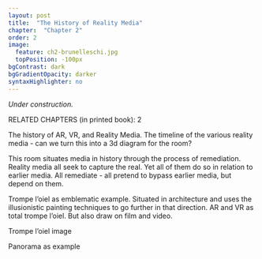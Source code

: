 ```yaml
---
layout: post
title:  "The History of Reality Media"
chapter:  "Chapter 2"
order: 2
image:
  feature: ch2-brunelleschi.jpg
  topPosition: -100px
bgContrast: dark
bgGradientOpacity: darker
syntaxHighlighter: no
---
```


_Under construction._

RELATED CHAPTERS (in printed book): 2


The history of AR, VR, and Reality Media.
The timeline of the various reality media - can we turn this into a 3d diagram for the room?

<div class="img img--fullContainer img--6xLeading" style="background-image: url({{ site.baseurl_book_img }}timeline.jpg);"></div>

This room situates media in history through the process of remediation.
Reality media all seek to capture the real. Yet all of them do so in relation to earlier media. All remediate - all pretend to bypass earlier media, but depend on them. 

Trompe l’oiel as emblematic example. Situated in architecture and uses the illusionistic painting techniques to go further in that direction. AR and VR as total trompe l’oiel. But also draw on film and video.

Trompe l’oiel image

Panorama as example
